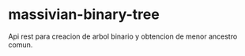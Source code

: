 # massivian-binary-tree
Api rest para creacion de arbol binario y obtencion de menor ancestro comun.
